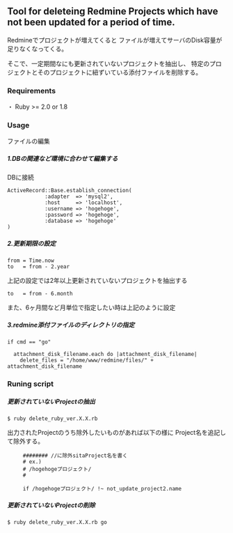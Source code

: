 ## Tool for deleteing Redmine Projects which have not been updated for a period of time.

Redmineでプロジェクトが増えてくると
ファイルが増えてサーバのDisk容量が足りなくなってくる。

そこで、一定期間なにも更新されていないプロジェクトを抽出し、
特定のプロジェクトとそのプロジェクトに紐ずいている添付ファイルを削除する。


### Requirements
・ Ruby >= 2.0 or 1.8

### Usage
ファイルの編集
##### 1.DBの関連など環境に合わせて編集する
DBに接続
```
ActiveRecord::Base.establish_connection(
            :adapter  => 'mysql2',
            :host     => 'localhost',
            :username => 'hogehoge',
            :password => 'hogehoge',
            :database => 'hogehoge'
)
```

##### 2.更新期限の設定
```
from = Time.now
to   = from - 2.year
```

上記の設定では2年以上更新されていないプロジェクトを抽出する

```
to   = from - 6.month
```
また、6ヶ月間など月単位で指定したい時は上記のように設定

##### 3.redmine添付ファイルのディレクトリの指定
```
if cmd == "go"

  attachment_disk_filename.each do |attachment_disk_filename|
    delete_files = "/home/www/redmine/files/" + attachment_disk_filename   
```
### Runing script

##### 更新されていないProjectの抽出
```
$ ruby delete_ruby_ver.X.X.rb
```

出力されたProjectのうち除外したいものがあれば以下の様に
Project名を追記して除外する。

```
     ######## //に除外sitaProject名を書く
     # ex.)
     # /hogehogeプロジェクト/
     #
  
     if /hogehogeプロジェクト/ !~ not_update_project2.name
```

##### 更新されていないProjectの削除
```
$ ruby delete_ruby_ver.X.X.rb go
```
  





